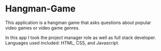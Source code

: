 # Hangman-Game

This application is a hangman game that asks questions about popular video games or video game genres. 

In this app I took the project manager role as well as full stack developer. Languages used included: HTML, CSS, and Javascript.
